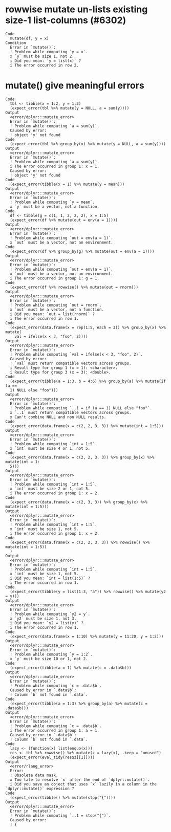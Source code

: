# rowwise mutate un-lists existing size-1 list-columns (#6302)

    Code
      mutate(df, y = x)
    Condition
      Error in `mutate()`:
      ! Problem while computing `y = x`.
      x `y` must be size 1, not 2.
      i Did you mean: `y = list(x)` ?
      i The error occurred in row 2.

# mutate() give meaningful errors

    Code
      tbl <- tibble(x = 1:2, y = 1:2)
      (expect_error(tbl %>% mutate(y = NULL, a = sum(y))))
    Output
      <error/dplyr:::mutate_error>
      Error in `mutate()`:
      ! Problem while computing `a = sum(y)`.
      Caused by error:
      ! object 'y' not found
    Code
      (expect_error(tbl %>% group_by(x) %>% mutate(y = NULL, a = sum(y))))
    Output
      <error/dplyr:::mutate_error>
      Error in `mutate()`:
      ! Problem while computing `a = sum(y)`.
      i The error occurred in group 1: x = 1.
      Caused by error:
      ! object 'y' not found
    Code
      (expect_error(tibble(x = 1) %>% mutate(y = mean)))
    Output
      <error/dplyr:::mutate_error>
      Error in `mutate()`:
      ! Problem while computing `y = mean`.
      x `y` must be a vector, not a function.
    Code
      df <- tibble(g = c(1, 1, 2, 2, 2), x = 1:5)
      (expect_error(df %>% mutate(out = env(a = 1))))
    Output
      <error/dplyr:::mutate_error>
      Error in `mutate()`:
      ! Problem while computing `out = env(a = 1)`.
      x `out` must be a vector, not an environment.
    Code
      (expect_error(df %>% group_by(g) %>% mutate(out = env(a = 1))))
    Output
      <error/dplyr:::mutate_error>
      Error in `mutate()`:
      ! Problem while computing `out = env(a = 1)`.
      x `out` must be a vector, not an environment.
      i The error occurred in group 1: g = 1.
    Code
      (expect_error(df %>% rowwise() %>% mutate(out = rnorm)))
    Output
      <error/dplyr:::mutate_error>
      Error in `mutate()`:
      ! Problem while computing `out = rnorm`.
      x `out` must be a vector, not a function.
      i Did you mean: `out = list(rnorm)` ?
      i The error occurred in row 1.
    Code
      (expect_error(data.frame(x = rep(1:5, each = 3)) %>% group_by(x) %>% mutate(
        val = ifelse(x < 3, "foo", 2))))
    Output
      <error/dplyr:::mutate_error>
      Error in `mutate()`:
      ! Problem while computing `val = ifelse(x < 3, "foo", 2)`.
      Caused by error:
      ! `val` must return compatible vectors across groups.
      i Result type for group 1 (x = 1): <character>.
      i Result type for group 3 (x = 3): <double>.
    Code
      (expect_error(tibble(a = 1:3, b = 4:6) %>% group_by(a) %>% mutate(if (a ==
      1) NULL else "foo")))
    Output
      <error/dplyr:::mutate_error>
      Error in `mutate()`:
      ! Problem while computing `..1 = if (a == 1) NULL else "foo"`.
      x `..1` must return compatible vectors across groups.
      x Can't combine NULL and non NULL results.
    Code
      (expect_error(data.frame(x = c(2, 2, 3, 3)) %>% mutate(int = 1:5)))
    Output
      <error/dplyr:::mutate_error>
      Error in `mutate()`:
      ! Problem while computing `int = 1:5`.
      x `int` must be size 4 or 1, not 5.
    Code
      (expect_error(data.frame(x = c(2, 2, 3, 3)) %>% group_by(x) %>% mutate(int = 1:
      5)))
    Output
      <error/dplyr:::mutate_error>
      Error in `mutate()`:
      ! Problem while computing `int = 1:5`.
      x `int` must be size 2 or 1, not 5.
      i The error occurred in group 1: x = 2.
    Code
      (expect_error(data.frame(x = c(2, 3, 3)) %>% group_by(x) %>% mutate(int = 1:5)))
    Output
      <error/dplyr:::mutate_error>
      Error in `mutate()`:
      ! Problem while computing `int = 1:5`.
      x `int` must be size 1, not 5.
      i The error occurred in group 1: x = 2.
    Code
      (expect_error(data.frame(x = c(2, 2, 3, 3)) %>% rowwise() %>% mutate(int = 1:5))
      )
    Output
      <error/dplyr:::mutate_error>
      Error in `mutate()`:
      ! Problem while computing `int = 1:5`.
      x `int` must be size 1, not 5.
      i Did you mean: `int = list(1:5)` ?
      i The error occurred in row 1.
    Code
      (expect_error(tibble(y = list(1:3, "a")) %>% rowwise() %>% mutate(y2 = y)))
    Output
      <error/dplyr:::mutate_error>
      Error in `mutate()`:
      ! Problem while computing `y2 = y`.
      x `y2` must be size 1, not 3.
      i Did you mean: `y2 = list(y)` ?
      i The error occurred in row 1.
    Code
      (expect_error(data.frame(x = 1:10) %>% mutate(y = 11:20, y = 1:2)))
    Output
      <error/dplyr:::mutate_error>
      Error in `mutate()`:
      ! Problem while computing `y = 1:2`.
      x `y` must be size 10 or 1, not 2.
    Code
      (expect_error(tibble(a = 1) %>% mutate(c = .data$b)))
    Output
      <error/dplyr:::mutate_error>
      Error in `mutate()`:
      ! Problem while computing `c = .data$b`.
      Caused by error in `.data$b`:
      ! Column `b` not found in `.data`.
    Code
      (expect_error(tibble(a = 1:3) %>% group_by(a) %>% mutate(c = .data$b)))
    Output
      <error/dplyr:::mutate_error>
      Error in `mutate()`:
      ! Problem while computing `c = .data$b`.
      i The error occurred in group 1: a = 1.
      Caused by error in `.data$b`:
      ! Column `b` not found in `.data`.
    Code
      lazy <- (function(x) list(enquo(x)))
      res <- tbl %>% rowwise() %>% mutate(z = lazy(x), .keep = "unused")
      (expect_error(eval_tidy(res$z[[1]])))
    Output
      <error/rlang_error>
      Error:
      ! Obsolete data mask.
      x Too late to resolve `x` after the end of `dplyr::mutate()`.
      i Did you save an object that uses `x` lazily in a column in the `dplyr::mutate()` expression ?
    Code
      (expect_error(tibble() %>% mutate(stop("{"))))
    Output
      <error/dplyr:::mutate_error>
      Error in `mutate()`:
      ! Problem while computing `..1 = stop("{")`.
      Caused by error:
      ! {

